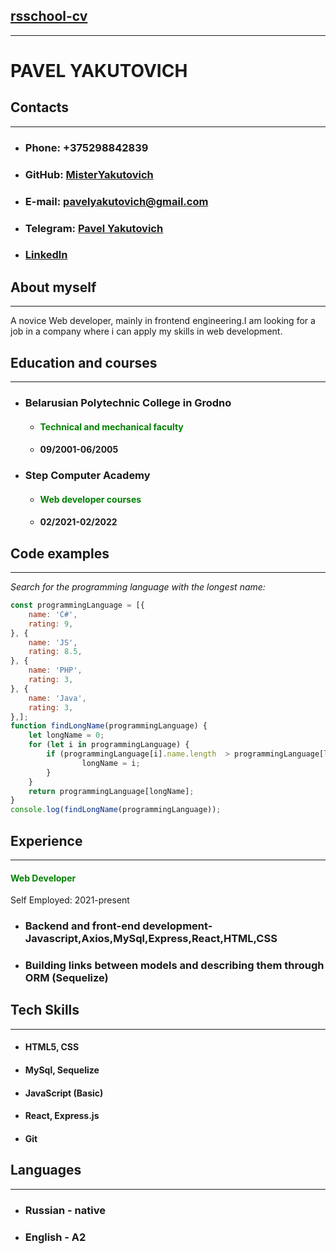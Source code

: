 ## **[rsschool-cv](https://MisterYakutovich.github.io/rsschool-cv/)**
---
# **PAVEL YAKUTOVICH**

## **Contacts**
---

* ### Phone: +375298842839 
* ### GitHub: [MisterYakutovich](https://github.com/MisterYakutovich)
* ### E-mail: pavelyakutovich@gmail.com
* ### Telegram: [Pavel Yakutovich](https://t.me/pashaforever1571)
* ### [Linkedln](https://www.linkedin.com/in/pavel-yakutovich-10b97a22a/)

## **About myself**
---
A novice Web developer, mainly in frontend engineering.I am looking for a job in a company where i can apply my skills in web development.
## **Education and courses**
---
* ### Belarusian Polytechnic College in Grodno
  * #### <span style="color:green">Technical and mechanical faculty</span>
  * #### 09/2001-06/2005
* ### Step Computer Academy 
  * #### <span style="color:green">Web developer courses<span>
  * #### 02/2021-02/2022
  
## **Code examples**
---

*Search for the programming language with the longest name:*

```javascript
const programmingLanguage = [{
    name: 'C#',
    rating: 9,
}, {
    name: 'JS',
    rating: 8.5,
}, {
    name: 'PHP',
    rating: 3,
}, {
    name: 'Java',
    rating: 3,
},];
function findLongName(programmingLanguage) {
    let longName = 0;
    for (let i in programmingLanguage) {
        if (programmingLanguage[i].name.length  > programmingLanguage[longName].name.length) {
                longName = i;
        }
    }
    return programmingLanguage[longName];
}
console.log(findLongName(programmingLanguage));
```

## **Experience**
---
#### <span style="color:green">Web Developer</span>

Self Employed:
2021-present
* ### Backend and front-end development- Javascript,Axios,MySql,Express,React,HTML,CSS
* ### Building links between models and describing them through ORM (Sequelize)

## **Tech Skills**
---
* #### HTML5, CSS
* #### MySql, Sequelize
* #### JavaScript (Basic)
* #### React, Express.js
* #### Git
## **Languages**
---
* ### Russian - native
* ### English - A2
